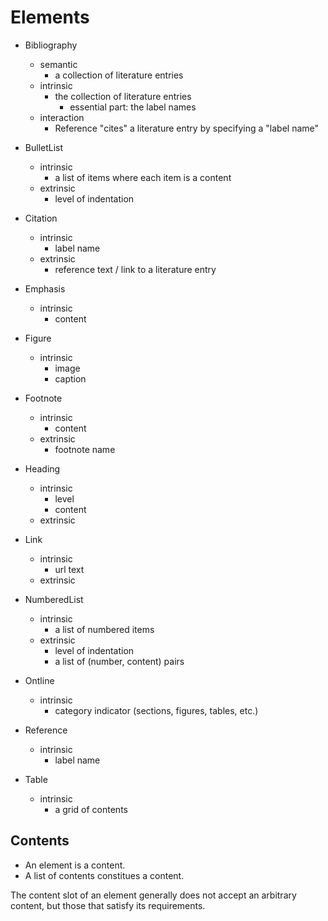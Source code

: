 
# Elements


- Bibliography
    - semantic
        - a collection of literature entries
    - intrinsic 
        - the collection of literature entries
            - essential part: the label names
    - interaction
        - Reference "cites" a literature entry by specifying a "label name"

- BulletList
    - intrinsic
        - a list of items where each item is a content
    - extrinsic
        - level of indentation

- Citation
    - intrinsic
        - label name
    - extrinsic
        - reference text / link to a literature entry

- Emphasis
    - intrinsic
        - content

- Figure
    - intrinsic
        - image
        - caption

- Footnote
    - intrinsic
        - content
    - extrinsic
        - footnote name

- Heading
    - intrinsic
        - level
        - content
    - extrinsic
        
- Link
    - intrinsic
        - url text
    - extrinsic
    
- NumberedList
    - intrinsic
        - a list of numbered items
    - extrinsic
        - level of indentation
        - a list of (number, content) pairs

- Ontline
    - intrinsic
        - category indicator (sections, figures, tables, etc.)

- Reference
    - intrinsic
        - label name

- Table
    - intrinsic
        - a grid of contents
        
    
## Contents

- An element is a content.
- A list of contents constitues a content.

The content slot of an element generally does not accept an arbitrary content,
but those that satisfy its requirements.

